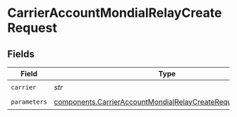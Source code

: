 # CarrierAccountMondialRelayCreateRequest


## Fields

| Field                                                                                                                                        | Type                                                                                                                                         | Required                                                                                                                                     | Description                                                                                                                                  | Example                                                                                                                                      |
| -------------------------------------------------------------------------------------------------------------------------------------------- | -------------------------------------------------------------------------------------------------------------------------------------------- | -------------------------------------------------------------------------------------------------------------------------------------------- | -------------------------------------------------------------------------------------------------------------------------------------------- | -------------------------------------------------------------------------------------------------------------------------------------------- |
| `carrier`                                                                                                                                    | *str*                                                                                                                                        | :heavy_check_mark:                                                                                                                           | N/A                                                                                                                                          | mondialrelay                                                                                                                                 |
| `parameters`                                                                                                                                 | [components.CarrierAccountMondialRelayCreateRequestParameters](../../models/components/carrieraccountmondialrelaycreaterequestparameters.md) | :heavy_check_mark:                                                                                                                           | N/A                                                                                                                                          |                                                                                                                                              |